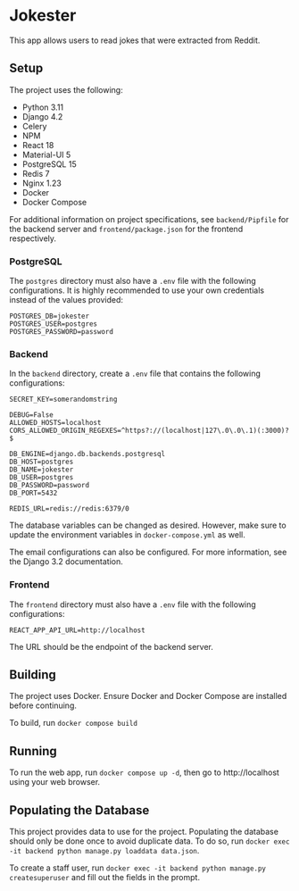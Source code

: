 # Jokester
This app allows users to read jokes that were extracted from Reddit. 

## Setup
The project uses the following:
- Python 3.11
- Django 4.2
- Celery
- NPM
- React 18
- Material-UI 5
- PostgreSQL 15
- Redis 7
- Nginx 1.23
- Docker
- Docker Compose

For additional information on project specifications, see ```backend/Pipfile``` for the backend server and ```frontend/package.json``` for the frontend respectively.

### PostgreSQL
The ```postgres``` directory must also have a ```.env``` file with the following configurations. It is highly recommended to use your own credentials instead of the values provided:
```
POSTGRES_DB=jokester
POSTGRES_USER=postgres
POSTGRES_PASSWORD=password
```

### Backend
In the ```backend``` directory, create a ```.env``` file that contains the following configurations:
```
SECRET_KEY=somerandomstring

DEBUG=False
ALLOWED_HOSTS=localhost
CORS_ALLOWED_ORIGIN_REGEXES=^https?://(localhost|127\.0\.0\.1)(:3000)?$

DB_ENGINE=django.db.backends.postgresql
DB_HOST=postgres
DB_NAME=jokester
DB_USER=postgres
DB_PASSWORD=password
DB_PORT=5432

REDIS_URL=redis://redis:6379/0
```

The database variables can be changed as desired. However, make sure to update the environment variables in ```docker-compose.yml``` as well.

The email configurations can also be configured. For more information, see the Django 3.2 documentation.

### Frontend
The ```frontend``` directory must also have a ```.env``` file with the following configurations:
```
REACT_APP_API_URL=http://localhost
```
The URL should be the endpoint of the backend server.

## Building
The project uses Docker. Ensure Docker and Docker Compose are installed before continuing.

To build, run ```docker compose build```

## Running
To run the web app, run ```docker compose up -d```, then go to http://localhost using your web browser.

## Populating the Database
This project provides data to use for the project. Populating the database should only be done once to avoid duplicate data. To do so, run ```docker exec -it backend python manage.py loaddata data.json```.

To create a staff user, run ```docker exec -it backend python manage.py createsuperuser``` and fill out the fields in the prompt.
